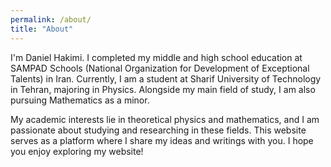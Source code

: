 ```yaml
---
permalink: /about/
title: "About"
---
```


I'm Daniel Hakimi. I completed my middle and high school education at SAMPAD Schools (National Organization for Development of Exceptional Talents) in Iran. Currently, I am a student at Sharif University of Technology in Tehran, majoring in Physics. Alongside my main field of study, I am also pursuing Mathematics as a minor.

My academic interests lie in theoretical physics and mathematics, and I am passionate about studying and researching in these fields. 
This website serves as a platform where I share my ideas and writings with you. 
I hope you enjoy exploring my website!
